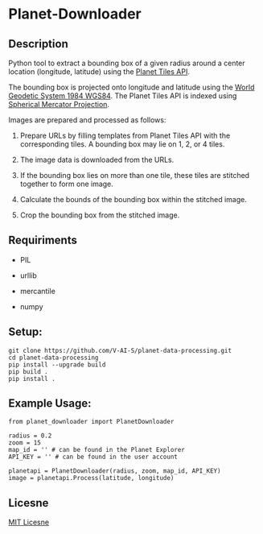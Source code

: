 # Planet-Downloader

## Description

Python tool to extract a bounding box of a given radius around a center location (longitude, latitude) using the [Planet Tiles API](https://developers.planet.com/docs/basemaps/tile-services/).

The bounding box is projected onto longitude and latitude using the [World Geodetic System 1984 WGS84](https://earth-info.nga.mil/index.php?dir=wgs84&action=wgs84).
The Planet Tiles API is indexed using [Spherical Mercator Projection](http://earth-info.nga.mil/GandG/wgs84/web_mercator/%28U%29%20NGA_SIG_0011_1.0.0_WEBMERC.pdf).

Images are prepared and processed as follows:

1. Prepare URLs by filling templates from Planet Tiles API with the corresponding tiles. A bounding box may lie on 1, 2, or 4 tiles.

2. The image data is downloaded from the URLs.

3. If the bounding box lies on more than one tile, these tiles are stitched together to form one image.

4. Calculate the bounds of the bounding box within the stitched image.

5. Crop the bounding box from the stitched image.


## Requiriments

- PIL

- urllib

- mercantile

- numpy


## Setup:

```
git clone https://github.com/V-AI-S/planet-data-processing.git
cd planet-data-processing
pip install --upgrade build
pip build .
pip install .
```

## Example Usage:

```
from planet_downloader import PlanetDownloader

radius = 0.2
zoom = 15
map_id = '' # can be found in the Planet Explorer
API_KEY = '' # can be found in the user account

planetapi = PlanetDownloader(radius, zoom, map_id, API_KEY)
image = planetapi.Process(latitude, longitude)
```

## Licesne

[MIT Licesne](LICENSE.md)
